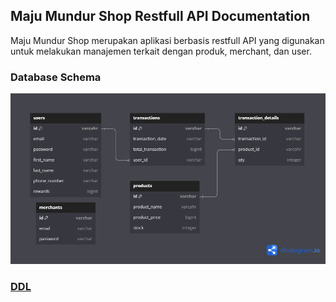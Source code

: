 ## Maju Mundur Shop Restfull API Documentation

Maju Mundur Shop merupakan aplikasi berbasis restfull API yang digunakan untuk melakukan manajemen terkait dengan produk, merchant, dan user.

### Database Schema 
![Database Schema](./database/maju_mundur_db.png)

### [DDL](./database/maju_mundur_shop.sql)